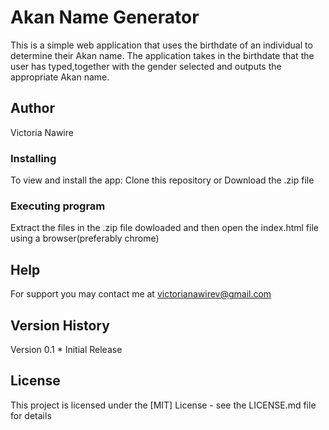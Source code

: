 # Akan Name Generator

This is a simple web application that uses the birthdate of an individual to determine their Akan name.
The application takes in the birthdate that the user has typed,together with the gender selected and outputs the appropriate Akan name.


## Author
Victoria Nawire


### Installing

To view and install the app:
Clone this repository or Download the .zip file
### Executing program
Extract the files in the .zip file dowloaded  and then open the index.html file using a browser(preferably chrome)


## Help

For support you may contact me at victorianawirev@gmail.com



## Version History

Version 0.1
    * Initial Release

## License

This project is licensed under the [MIT] License - see the LICENSE.md file for details

